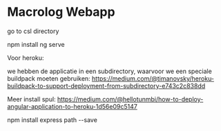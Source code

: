# Macrolog Webapp #

go to csl directory

npm install
ng serve

Voor heroku:

we hebben de applicatie in een subdirectory, waarvoor we een speciale buildpack moeten gebruiken:
https://medium.com/@timanovsky/heroku-buildpack-to-support-deployment-from-subdirectory-e743c2c838dd


Meer install spul:
https://medium.com/@hellotunmbi/how-to-deploy-angular-application-to-heroku-1d56e09c5147

npm install express path --save
